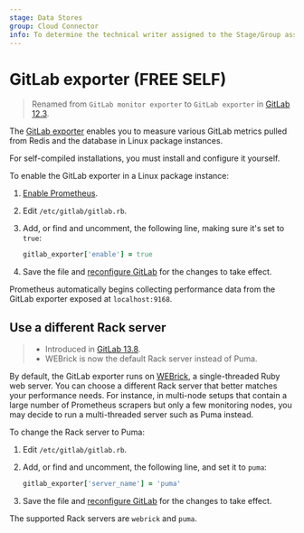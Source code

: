 ```yaml
---
stage: Data Stores
group: Cloud Connector
info: To determine the technical writer assigned to the Stage/Group associated with this page, see https://handbook.gitlab.com/handbook/product/ux/technical-writing/#assignments
---
```


# GitLab exporter **(FREE SELF)**

> Renamed from `GitLab monitor exporter` to `GitLab exporter` in [GitLab 12.3](https://gitlab.com/gitlab-org/gitlab/-/merge_requests/16511).

The [GitLab exporter](https://gitlab.com/gitlab-org/ruby/gems/gitlab-exporter) enables you to
measure various GitLab metrics pulled from Redis and the database in Linux package
instances.

For self-compiled installations, you must install and configure it yourself.

To enable the GitLab exporter in a Linux package instance:

1. [Enable Prometheus](index.md#configuring-prometheus).
1. Edit `/etc/gitlab/gitlab.rb`.
1. Add, or find and uncomment, the following line, making sure it's set to `true`:

   ```ruby
   gitlab_exporter['enable'] = true
   ```

1. Save the file and [reconfigure GitLab](../../restart_gitlab.md#reconfigure-a-linux-package-installation)
   for the changes to take effect.

Prometheus automatically begins collecting performance data from
the GitLab exporter exposed at `localhost:9168`.

## Use a different Rack server

> - Introduced in [GitLab 13.8](https://gitlab.com/gitlab-org/omnibus-gitlab/-/merge_requests/4896).
> - WEBrick is now the default Rack server instead of Puma.

By default, the GitLab exporter runs on [WEBrick](https://github.com/ruby/webrick), a single-threaded Ruby web server.
You can choose a different Rack server that better matches your performance needs.
For instance, in multi-node setups that contain a large number of Prometheus scrapers
but only a few monitoring nodes, you may decide to run a multi-threaded server such as Puma instead.

To change the Rack server to Puma:

1. Edit `/etc/gitlab/gitlab.rb`.
1. Add, or find and uncomment, the following line, and set it to `puma`:

   ```ruby
   gitlab_exporter['server_name'] = 'puma'
   ```

1. Save the file and [reconfigure GitLab](../../restart_gitlab.md#reconfigure-a-linux-package-installation)
   for the changes to take effect.

The supported Rack servers are `webrick` and `puma`.
